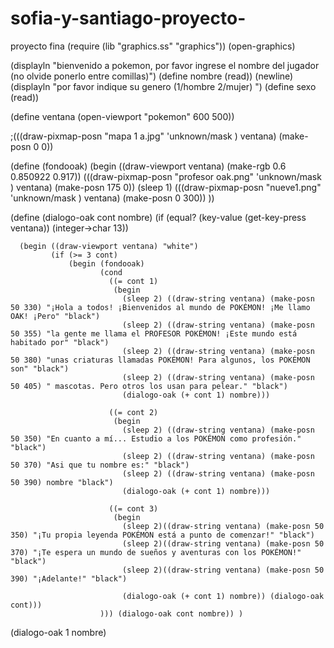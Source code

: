 # sofia-y-santiago-proyecto-
proyecto fina
(require (lib "graphics.ss" "graphics"))
(open-graphics)

(displayln "bienvenido a pokemon, por favor ingrese el nombre del jugador (no olvide ponerlo entre comillas)")
(define nombre (read))
(newline)
(displayln "por favor indique su genero (1/hombre 2/mujer) ")
(define sexo (read))


(define ventana (open-viewport "pokemon" 600 500))

;(((draw-pixmap-posn "mapa 1 a.jpg" 'unknown/mask ) ventana) (make-posn 0 0))

(define (fondooak)
  (begin
    ((draw-viewport ventana) (make-rgb 0.6 0.850922 0.917))
    (((draw-pixmap-posn "profesor oak.png" 'unknown/mask ) ventana) (make-posn 175 0)) (sleep 1)
    (((draw-pixmap-posn "nueve1.png" 'unknown/mask ) ventana) (make-posn 0 300))
    ))

(define (dialogo-oak cont nombre)
  (if (equal? (key-value (get-key-press ventana)) (integer->char 13))
                        
      (begin ((draw-viewport ventana) "white")
             (if (>= 3 cont)
                 (begin (fondooak)
                        (cond
                          ((= cont 1)
                           (begin
                             (sleep 2) ((draw-string ventana) (make-posn 50 330) "¡Hola a todos! ¡Bienvenidos al mundo de POKÉMON! ¡Me llamo OAK! ¡Pero" "black")
                             (sleep 2) ((draw-string ventana) (make-posn 50 355) "la gente me llama el PROFESOR POKÉMON! ¡Este mundo está habitado por" "black")
                             (sleep 2) ((draw-string ventana) (make-posn 50 380) "unas criaturas llamadas POKÉMON! Para algunos, los POKÉMON son" "black")
                             (sleep 2) ((draw-string ventana) (make-posn 50 405) " mascotas. Pero otros los usan para pelear." "black")
                             (dialogo-oak (+ cont 1) nombre)))

                          ((= cont 2)
                           (begin
                             (sleep 2) ((draw-string ventana) (make-posn 50 350) "En cuanto a mí... Estudio a los POKÉMON como profesión." "black")
                             (sleep 2) ((draw-string ventana) (make-posn 50 370) "Asi que tu nombre es:" "black")
                             (sleep 2) ((draw-string ventana) (make-posn 50 390) nombre "black")
                             (dialogo-oak (+ cont 1) nombre)))

                          ((= cont 3)
                           (begin
                             (sleep 2)((draw-string ventana) (make-posn 50 350) "¡Tu propia leyenda POKÉMON está a punto de comenzar!" "black")
                             (sleep 2)((draw-string ventana) (make-posn 50 370) "¡Te espera un mundo de sueños y aventuras con los POKÉMON!" "black")
                             (sleep 2)((draw-string ventana) (make-posn 50 390) "¡Adelante!" "black")
                     
                             (dialogo-oak (+ cont 1) nombre)) (dialogo-oak cont)))
                        ))) (dialogo-oak cont nombre)) )

(dialogo-oak 1 nombre)
